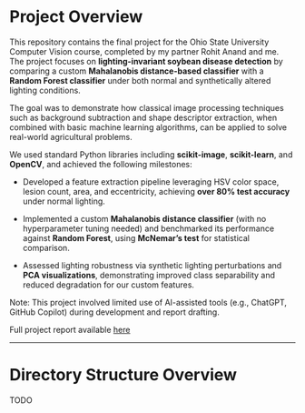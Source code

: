 # Project Overview

This repository contains the final project for the Ohio State University Computer Vision course, completed by my partner Rohit Anand and me. The project focuses on **lighting-invariant soybean disease detection** by comparing a custom **Mahalanobis distance-based classifier** with a **Random Forest classifier** under both normal and synthetically altered lighting conditions.

The goal was to demonstrate how classical image processing techniques such as background subtraction and shape descriptor extraction, when combined with basic machine learning algorithms, can be applied to solve real-world agricultural problems.

We used standard Python libraries including **scikit-image**, **scikit-learn**, and **OpenCV**, and achieved the following milestones:

 - Developed a feature extraction pipeline leveraging HSV color space, lesion count, area, and eccentricity, achieving **over 80% test accuracy** under normal lighting.

 - Implemented a custom **Mahalanobis distance classifier** (with no hyperparameter tuning needed) and benchmarked its performance against **Random Forest**, using **McNemar’s test** for statistical comparison.

 - Assessed lighting robustness via synthetic lighting perturbations and **PCA visualizations**, demonstrating improved class separability and reduced degradation for our custom features.

Note: This project involved limited use of AI-assisted tools (e.g., ChatGPT, GitHub Copilot) during development and report drafting.

Full project report available [here](./report/final_project_report.pdf)

---

# Directory Structure Overview

TODO